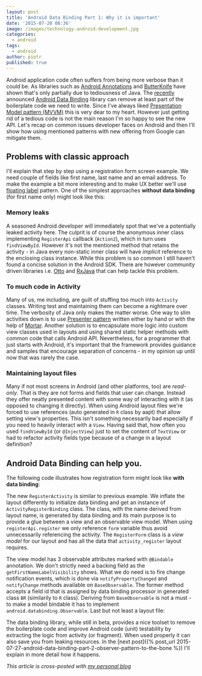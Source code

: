 ```yaml
---
layout: post
title: 'Android Data Binding Part 1: Why it is important'
date: '2015-07-20 08:36'
image: /images/technology-android-development.jpg
categories:
  - android
tags:
  - android
author: piotr
published: true
---
```


Android application code often suffers from being more verbose than it could be. As libraries such as [Android Annotations](http://androidannotations.org/) and [ButterKnife](http://jakewharton.github.io/butterknife/) have shown that's only partially due to tediousness of Java. The [recently](https://events.google.com/io2015/schedule?sid=128c9f91-b6d4-e411-b87f-00155d5066d7) announced [Android Data Binding](https://developer.android.com/tools/data-binding/guide.html) library can remove at least part of the boilerplate code we need to write. Since I've always liked [Presentation Model pattern (MVVM)](http://martinfowler.com/eaaDev/PresentationModel.html) this is very dear to my heart. However just getting rid of a tedious code is not the main reason I'm so happy to see the new API. Let's recap on common issues developer faces on Android and then I'll show how using mentioned patterns with new offering from Google can mitigate them.

## Problems with classic approach
I'll explain that step by step using a registration form screen example. We need couple of fields like first name, last name and an email address. To make the example a bit more interesting and to make UX better we'll use [floating label](http://mds.is/float-label-demo/) pattern. One of the simplest approaches **without data binding** (for first name only) might look like this:

<script src="https://gist.github.com/miensol/52b98f0fcbe89db81441.js?file=RegisterActivityClassic.java"></script>

### Memory leaks
A seasoned Android developer will immediately spot that we've a potentially leaked activity here. The culprit is of course the anonymous inner class implementing `RegisterApi` callback (`Action2`), which in turn uses `findViewById`. However it's not the mentioned method that retains the activity - in Java every non-static inner class will have *implicit* reference to the enclosing class instance. While this problem is so common I still haven't found a concise solution in the Android SDK. There are however community driven libraries i.e. [Otto](http://square.github.io/otto/) and [RxJava](https://github.com/ReactiveX/RxJava) that can help tackle this problem.

### To much code in Activity
Many of us, me including, are guilt of stuffing too much into `Activity` classes. Writing test and maintaining them can become a nightmare over time. The verbosity of Java only makes the matter worse. One way to slim activities down is to use [Presenter pattern](http://martinfowler.com/eaaDev/uiArchs.html#Model-view-presentermvp) written either by hand or with the help of [Mortar](https://github.com/square/mortar). Another solution is to encapsulate more logic into custom view classes used in layouts and using shared static helper methods with common code that calls Android API. Nevertheless, for a programmer that just starts with Android, it's important that the framework provides guidance and samples that encourage separation of concerns - in my opinion up until now that was rarely the case.

### Maintaining layout files
Many if not most screens in Android (and other platforms, too) are *read-only*. That is they are not forms and fields that user can change. Instead they offer neatly presented content with some way of interacting with it (as opposed to changing it directly). When using Android layout files we're forced to use references (auto generated in `R` class by aapt) that allow setting view's properties. This isn't something necessarily bad especially if you need to heavily interact with a `View`. Having said that, how often you used `findViewById` (or `@InjectView`) just to set the content of `TextView` or had to refactor activity fields type because of a change in a layout definition?

## Android Data Binding can help you.
The following code illustrates how registration form might look like **with data binding**:

<script src="https://gist.github.com/miensol/44ac5af33a60ad60cab7.js?file=RegisterActivity.java"></script>

The new `RegisterActivity` is similar to previous example. We inflate the layout differently to initialize data binding and get an instance of `ActivityRegisterBinding` class. The class, with the name derived from layout name, is generated by data binding and its main purpose is to provide a glue between a view and an observable view model. When using `registerApi.register` we only reference `form` variable thus avoid unnecessarily referencing the activity. The `RegisterForm` class is a *view model* for our layout and has all the data that `activity_register` layout requires.

<script src="https://gist.github.com/miensol/44ac5af33a60ad60cab7.js?file=RegisterForm.java"></script>

The view model has 3 observable attributes marked with `@Bindable` annotation. We don't strictly need a backing field as the `getFirstNameLabelVisibility` shows. What we do need is to fire change notification events, which is done via `notifyPropertyChanged` and `notifyChange` methods available on `BaseObservable`. The former method accepts a field id that is assigned by data binding processor in generated class `BR` (similarily to `R` class). Deriving from `BaseObservable` is not a must - to make a model bindable it has to implement `android.databinding.Observable`.
Last but not least a layout file:

<script src="https://gist.github.com/miensol/44ac5af33a60ad60cab7.js?file=activity_register.xml"></script>

The data binding library, while still in beta, provides a nice toolset to remove the boilerplate code and improve Android code (unit) testability by extracting the logic from activity (or fragment). When used properly it can also save you from leaking resources. In the [next post]({% post_url 2015-07-27-android-data-binding-part-2-observer-pattern-to-the-bone %}) I'll explain in more detail how it happens.

*This article is cross-posted with [my personal blog](http://miensol.pl/android/2015/07/20/android-data-binding-part-1-why-it-is-important.html)*
